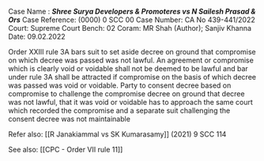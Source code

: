 Case Name : ***Shree Surya Developers & Promoteres vs N Sailesh Prasad & Ors***
Case Reference: (0000) 0 SCC 00
Case Number: CA No 439-441/2022
Court: Supreme Court
Bench: 02
Coram: MR Shah (Author); Sanjiv Khanna
Date: 09.02.2022

Order XXIII rule 3A bars suit to set aside decree on ground that compromise on which decree was passed was not lawful. An agreement or compromise which is clearly void or voidable shall not be deemed to be lawful and bar under rule 3A shall be attracted if compromise on the basis of which decree was passed was void or voidable.
Party to consent decree based on compromise to challenge the compromise decree on ground that decree was not lawful, that it was void or voidable has to approach the same court which recorded the compromise and a separate suit challenging the consent decree was not maintainable

Refer also:
[[R Janakiammal vs SK Kumarasamy]] (2021) 9 SCC 114

See also:
[[CPC - Order VII rule 11]] 